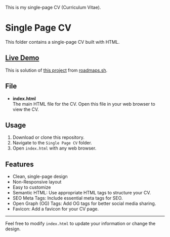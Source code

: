 This is my single-page CV (Curriculum Vitae).

# Single Page CV

This folder contains a single-page CV built with HTML.

## [Live Demo](https://chin-maya.github.io/Solutions-for-roadmaps.sh/01-Single-Page-CV)
This is solution of [this project](https://roadmap.sh/projects/single-page-cv) from [roadmaps.sh](https://roadmap.sh/projects/single-page-cv).

## File

- **index.html**  
  The main HTML file for the CV. Open this file in your web browser to view the CV.

## Usage

1. Download or clone this repository.
2. Navigate to the `Single Page CV` folder.
3. Open `index.html` with any web browser.

## Features

- Clean, single-page design
- Non-Responsive layout
- Easy to customize
- Semantic HTML: Use appropriate HTML tags to structure your CV.
- SEO Meta Tags: Include essential meta tags for SEO.
- Open Graph (OG) Tags: Add OG tags for better social media sharing.
- Favicon: Add a favicon for your CV page.

---

Feel free to modify `index.html` to update your information or change the design.
